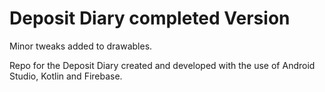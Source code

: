 # Deposit Diary completed Version

Minor tweaks added to drawables.

Repo for the Deposit Diary created and developed with 
the use of Android Studio, Kotlin and Firebase. 

